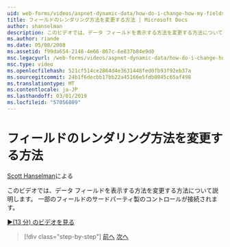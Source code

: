 ```yaml
---
uid: web-forms/videos/aspnet-dynamic-data/how-do-i-change-how-my-fields-render
title: フィールドのレンダリング方法を変更する方法 | Microsoft Docs
author: shanselman
description: このビデオでは、データ フィールドを表示する方法を変更する方法について説明します。 一部のフィールドのサードパーティ製のコントロールが接続されます。
ms.author: riande
ms.date: 05/08/2008
ms.assetid: f99da654-2148-4e66-867c-6e837b84e9d0
msc.legacyurl: /web-forms/videos/aspnet-dynamic-data/how-do-i-change-how-my-fields-render
msc.type: video
ms.openlocfilehash: 521cf514ce2864d4e3631448fed0fb93f92eb37a
ms.sourcegitcommit: 24b1f6decbb17bb22a45166e5fdb0845c65af498
ms.translationtype: MT
ms.contentlocale: ja-JP
ms.lasthandoff: 03/01/2019
ms.locfileid: "57056809"
---
```

<a name="how-do-i-change-how-my-fields-render"></a>フィールドのレンダリング方法を変更する方法
====================
[Scott Hanselman](https://github.com/shanselman)による

このビデオでは、データ フィールドを表示する方法を変更する方法について説明します。 一部のフィールドのサードパーティ製のコントロールが接続されます。

[&#9654;(13 分) のビデオを見る](https://channel9.msdn.com/Blogs/ASP-NET-Site-Videos/how-do-i-change-how-my-fields-render)

> [!div class="step-by-step"]
> [前へ](how-do-i-enable-inline-gridview-editing.md)
> [次へ](how-do-i-handle-business-logic-exceptions.md)
